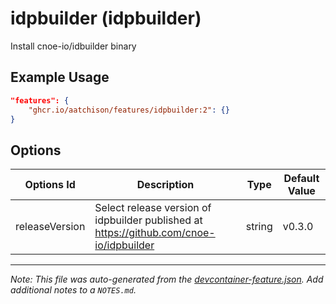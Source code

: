 
# idpbuilder (idpbuilder)

Install cnoe-io/idbuilder binary

## Example Usage

```json
"features": {
    "ghcr.io/aatchison/features/idpbuilder:2": {}
}
```

## Options

| Options Id | Description | Type | Default Value |
|-----|-----|-----|-----|
| releaseVersion | Select release version of idpbuilder published at https://github.com/cnoe-io/idpbuilder | string | v0.3.0 |



---

_Note: This file was auto-generated from the [devcontainer-feature.json](https://github.com/aatchison/features/blob/main/src/idpbuilder/devcontainer-feature.json).  Add additional notes to a `NOTES.md`._
